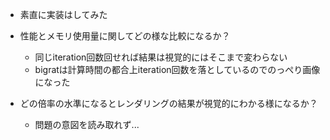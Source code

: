 - 素直に実装はしてみた

- 性能とメモリ使用量に関してどの様な比較になるか？
	- 同じiteration回数回せれば結果は視覚的にはそこまで変わらない
	- bigratは計算時間の都合上iteration回数を落としているのでのっぺり画像になった

- どの倍率の水準になるとレンダリングの結果が視覚的にわかる様になるか？
	- 問題の意図を読み取れず...
